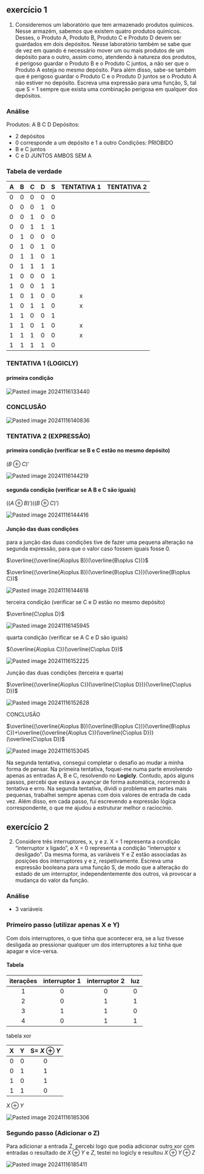 ## exercício 1

1. Consideremos um laboratório que tem armazenado produtos químicos. Nesse armazém, sabemos que existem quatro produtos químicos. Desses, o Produto A, Produto B, Produto C e Produto D devem ser guardados em dois depósitos. Nesse laboratório também se sabe que de vez em quando é necessário mover um ou mais produtos de um depósito para o outro, assim como, atendendo à natureza dos produtos, é perigoso guardar o Produto B e o Produto C juntos, a não ser que o Produto A esteja no mesmo depósito. Para além disso, sabe-se também que é perigoso guardar o Produto C e o Produto D juntos se o Produto A não estiver no depósito. Escreva uma expressão para uma função, S, tal que S = 1 sempre que exista uma combinação perigosa em qualquer dos depósitos. 

### Análise

Produtos:
A B C D
Depósitos:
- 2 depósitos
- 0 corresponde a um depósito e 1 a outro
Condições:
PRIOBIDO
- B e C juntos 
- C e D JUNTOS
AMBOS SEM A

### Tabela de verdade

| A   | B   | C   | D   | S   | TENTATIVA 1 | TENTATIVA 2 |
| --- | --- | --- | --- | --- |:-----------:|:-----------:|
| 0   | 0   | 0   | 0   | 0   |             |             |
| 0   | 0   | 0   | 1   | 0   |             |             |
| 0   | 0   | 1   | 0   | 0   |             |             |
| 0   | 0   | 1   | 1   | 1   |             |             |
| 0   | 1   | 0   | 0   | 0   |             |             |
| 0   | 1   | 0   | 1   | 0   |             |             |
| 0   | 1   | 1   | 0   | 1   |             |             |
| 0   | 1   | 1   | 1   | 1   |             |             |
| 1   | 0   | 0   | 0   | 1   |             |             |
| 1   | 0   | 0   | 1   | 1   |             |             |
| 1   | 0   | 1   | 0   | 0   |      x      |             |
| 1   | 0   | 1   | 1   | 0   |      x      |             |
| 1   | 1   | 0   | 0   | 1   |             |             |
| 1   | 1   | 0   | 1   | 0   |      x      |             |
| 1   | 1   | 1   | 0   | 0   |      x      |             |
| 1   | 1   | 1   | 1   | 0   |             |             |


### TENTATIVA 1 (LOGICLY)

#### primeira condição

![Pasted image 20241116133440](https://github.com/user-attachments/assets/f0d03c60-5114-4543-95fa-1f052ca4357e)


### CONCLUSÃO

![Pasted image 20241116140836](https://github.com/user-attachments/assets/f26d39a1-f660-4daa-a595-c4d5ad30c5cb)


### TENTATIVA 2 (EXPRESSÃO)

#### primeira condição (verificar se B e C estão no mesmo depósito)

${(B\oplus C)'}$

![Pasted image 20241116144219](https://github.com/user-attachments/assets/643b588f-5638-49e5-b1ec-3ed4a9df0769)

#### segunda condição (verificar se A B e C são iguais)

$({(A\oplus B)'})({(B\oplus C)'})$

![Pasted image 20241116144416](https://github.com/user-attachments/assets/e47d28b8-40fc-4bd7-8369-ad8a79de61c3)

#### Junção das duas condições
 
para a junção das duas condições tive de fazer uma pequena alteração na segunda expressão, para que o valor caso fossem iguais fosse 0.

$\overline{(\overline{A\oplus B})(\overline{B\oplus C})}$

$\overline{(\overline{A\oplus B})(\overline{B\oplus C})}(\overline{B\oplus C})$

![Pasted image 20241116144618](https://github.com/user-attachments/assets/06aad27e-9e90-4101-a4fa-d775afc5a267)

terceira condição (verificar se C e D estão no mesmo depósito)

$\overline{C\oplus D}$

![Pasted image 20241116145945](https://github.com/user-attachments/assets/175b9d39-d4dd-41b0-a1f3-7c0fb58bfe72)

quarta condição (verificar se A C e D são iguais)

$(\overline{A\oplus C})(\overline{C\oplus D})$

![Pasted image 20241116152225](https://github.com/user-attachments/assets/3719a910-8d6c-4cc2-bad6-4bdaf757a925)

Junção das duas condições (terceira e quarta)

$\overline{(\overline{A\oplus C})(\overline{C\oplus D})}(\overline{C\oplus D})$

![Pasted image 20241116152628](https://github.com/user-attachments/assets/7a4aae77-9ffd-4bd9-a267-58ed81e39567)

CONCLUSÃO

$\overline{(\overline{A\oplus B})(\overline{B\oplus C})}(\overline{B\oplus C})+\overline{(\overline{A\oplus C})(\overline{C\oplus D})}(\overline{C\oplus D})$

![Pasted image 20241116153045](https://github.com/user-attachments/assets/b024255b-359c-434d-8d6f-6f33773cb688)

Na segunda tentativa, consegui completar o desafio ao mudar a minha forma de pensar. Na primeira tentativa, foquei-me numa parte envolvendo apenas as entradas A, B e C, resolvendo no **Logicly**. Contudo, após alguns passos, percebi que estava a avançar de forma automática, recorrendo à tentativa e erro. Na segunda tentativa, dividi o problema em partes mais pequenas, trabalhei sempre apenas com dois valores de entrada de cada vez. Além disso, em cada passo, fui escrevendo a expressão lógica correspondente, o que me ajudou a estruturar melhor o raciocínio.


## exercício 2

2. Considere três interruptores, x, y e z. X = 1 representa a condição “interruptor x ligado”, e X = 0 representa a condição “interruptor x desligado”. Da mesma forma, as variáveis Y e Z estão associadas às posições dos interruptores y e z, respetivamente. Escreva uma expressão booleana para uma função S, de modo que a alteração do estado de um interruptor, independentemente dos outros, vá provocar a mudança do valor da função.

### Análise 
- 3 variáveis 

### Primeiro passo (utilizar apenas X e Y)

Com dois interruptores, o que tinha que acontecer era, se a luz tivesse desligada ao pressionar qualquer um dos interruptores a luz tinha que apagar e vice-versa.


#### Tabela

| iterações | interruptor 1 | interruptor 2 | luz |
| :-------: | :-----------: | :-----------: | :-: |
|     1     |       0       |       0       |  0  |
|     2     |       0       |       1       |  1  |
|     3     |       1       |       1       |  0  |
|     4     |       0       |       1       |  1  |

tabela xor

|  X  |  Y  | S= ${X\oplus Y}$ |
| :-: | :-: | :--------------: |
|  0  |  0  |        0         |
|  0  |  1  |        1         |
|  1  |  0  |        1         |
|  1  |  1  |        0         |


${X\oplus Y}$

![Pasted image 20241116185306](https://github.com/user-attachments/assets/333ff647-5073-48e8-967b-2cb8374596f3)

### Segundo passo (Adicionar o Z)

Para adicionar a entrada Z, percebi logo que podia adicionar outro xor com entradas o resultado de ${X\oplus Y}$ e ${ Z }$, testei no logicly e resultou
${X\oplus Y \oplus Z}$

![Pasted image 20241116185411](https://github.com/user-attachments/assets/77c232d5-d6e6-4766-a84a-3677762ee48b)
